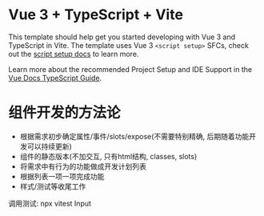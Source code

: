# Vue 3 + TypeScript + Vite

This template should help get you started developing with Vue 3 and TypeScript in Vite. The template uses Vue 3 `<script setup>` SFCs, check out the [script setup docs](https://v3.vuejs.org/api/sfc-script-setup.html#sfc-script-setup) to learn more.

Learn more about the recommended Project Setup and IDE Support in the [Vue Docs TypeScript Guide](https://vuejs.org/guide/typescript/overview.html#project-setup).

# 组件开发的方法论

- 根据需求初步确定属性/事件/slots/expose(不需要特别精确, 后期随着功能开发可以持续更新)
- 组件的静态版本(不加交互, 只有html结构, classes, slots)
- 将需求中有行为的功能做成开发计划列表
- 根据列表一项一项完成功能
- 样式/测试等收尾工作

调用测试:
npx vitest Input
